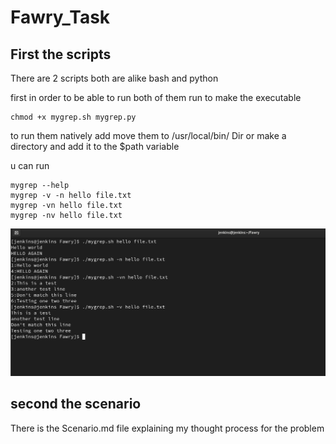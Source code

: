 # Fawry_Task
## First the scripts 
There are 2 scripts both are alike bash and python

first in order to be able to run both of them run to make the executable
```
chmod +x mygrep.sh mygrep.py
```
to run them natively add move them to /usr/local/bin/ Dir 
or make a directory and add it to the $path variable

u can run  
```
mygrep --help
mygrep -v -n hello file.txt
mygrep -vn hello file.txt
mygrep -nv hello file.txt

```
![running the commands](/cmds.png)

## second the scenario
There is the Scenario.md file explaining my thought process for the problem
